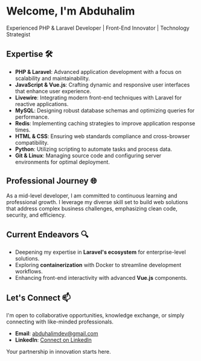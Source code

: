 # Welcome, I'm Abduhalim

Experienced PHP & Laravel Developer | Front-End Innovator | Technology Strategist

## Expertise 🛠️

- **PHP & Laravel**: Advanced application development with a focus on scalability and maintainability.
- **JavaScript & Vue.js**: Crafting dynamic and responsive user interfaces that enhance user experience.
- **Livewire**: Integrating modern front-end techniques with Laravel for reactive applications.
- **MySQL**: Designing robust database schemas and optimizing queries for performance.
- **Redis**: Implementing caching strategies to improve application response times.
- **HTML & CSS**: Ensuring web standards compliance and cross-browser compatibility.
- **Python**: Utilizing scripting to automate tasks and process data.
- **Git & Linux**: Managing source code and configuring server environments for optimal deployment.

## Professional Journey 🌐

As a mid-level developer, I am committed to continuous learning and professional growth. I leverage my diverse skill set to build web solutions that address complex business challenges, emphasizing clean code, security, and efficiency.

## Current Endeavors 🔍

- Deepening my expertise in **Laravel's ecosystem** for enterprise-level solutions.
- Exploring **containerization** with Docker to streamline development workflows.
- Enhancing front-end interactivity with advanced **Vue.js** components.

## Let's Connect 📫

I'm open to collaborative opportunities, knowledge exchange, or simply connecting with like-minded professionals.

- **Email**: [abduhalimdev@gmail.com](mailto:abduhalimdev@gmail.com)
- **LinkedIn**: [Connect on LinkedIn](https://www.linkedin.com/in/abduhalimdev)

Your partnership in innovation starts here.
